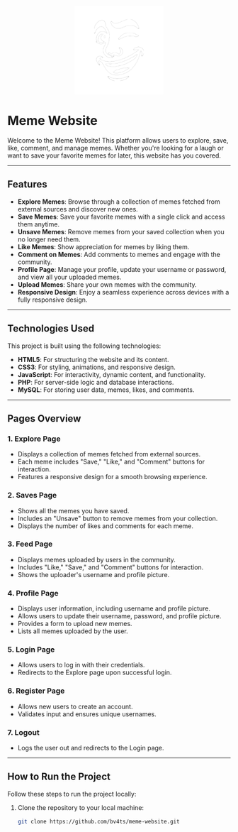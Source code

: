<p align="center">
  <img src="./Data/logo_memes_nocolor _white.png" alt="Meme Website Logo" width="200">
</p>

# Meme Website

Welcome to the Meme Website! This platform allows users to explore, save, like, comment, and manage memes. Whether you're looking for a laugh or want to save your favorite memes for later, this website has you covered.

---

## Features

- **Explore Memes**: Browse through a collection of memes fetched from external sources and discover new ones.
- **Save Memes**: Save your favorite memes with a single click and access them anytime.
- **Unsave Memes**: Remove memes from your saved collection when you no longer need them.
- **Like Memes**: Show appreciation for memes by liking them.
- **Comment on Memes**: Add comments to memes and engage with the community.
- **Profile Page**: Manage your profile, update your username or password, and view all your uploaded memes.
- **Upload Memes**: Share your own memes with the community.
- **Responsive Design**: Enjoy a seamless experience across devices with a fully responsive design.

---

## Technologies Used

This project is built using the following technologies:

- **HTML5**: For structuring the website and its content.
- **CSS3**: For styling, animations, and responsive design.
- **JavaScript**: For interactivity, dynamic content, and functionality.
- **PHP**: For server-side logic and database interactions.
- **MySQL**: For storing user data, memes, likes, and comments.

---

## Pages Overview

### 1. **Explore Page**
   - Displays a collection of memes fetched from external sources.
   - Each meme includes "Save," "Like," and "Comment" buttons for interaction.
   - Features a responsive design for a smooth browsing experience.

### 2. **Saves Page**
   - Shows all the memes you have saved.
   - Includes an "Unsave" button to remove memes from your collection.
   - Displays the number of likes and comments for each meme.

### 3. **Feed Page**
   - Displays memes uploaded by users in the community.
   - Includes "Like," "Save," and "Comment" buttons for interaction.
   - Shows the uploader's username and profile picture.

### 4. **Profile Page**
   - Displays user information, including username and profile picture.
   - Allows users to update their username, password, and profile picture.
   - Provides a form to upload new memes.
   - Lists all memes uploaded by the user.

### 5. **Login Page**
   - Allows users to log in with their credentials.
   - Redirects to the Explore page upon successful login.

### 6. **Register Page**
   - Allows new users to create an account.
   - Validates input and ensures unique usernames.

### 7. **Logout**
   - Logs the user out and redirects to the Login page.

---

## How to Run the Project

Follow these steps to run the project locally:

1. Clone the repository to your local machine:
   ```bash
   git clone https://github.com/bv4ts/meme-website.git


